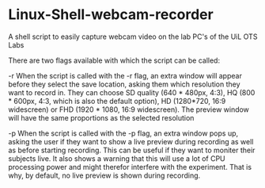 # Linux-Shell-webcam-recorder
A shell script to easily capture webcam video on the lab PC's of the UiL OTS Labs

There are two flags available with which the script can be called:

-r When the script is called with the -r flag, an extra window will appear before they select the save location, asking them which resolution they want to record in. They can choose SD quality (640 * 480px, 4:3), HQ (800 * 600px, 4:3, which is also the default option), HD (1280*720, 16:9 widescreen) or FHD (1920 * 1080, 16:9 widescreen). The preview window will have the same proportions as the selected resolution

-p When the script is called with the -p flag, an extra window pops up, asking the user if they want to show a live preview during recording as well as before starting recording. This can be useful if they want to moniter their subjects live. It also shows a warning that this will use a lot of CPU processing power and might therefor interfere with the experiment. That is why, by default, no live preview is shown during recording. 
